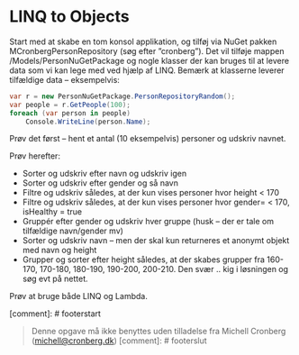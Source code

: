 ﻿# LINQ to Objects

Start med at skabe en tom konsol applikation, og tilføj via NuGet pakken MCronbergPersonRepository (søg efter ”cronberg”). Det vil tilføje mappen /Models/PersonNuGetPackage og nogle klasser der kan bruges til at levere data som vi kan lege med ved hjælp af LINQ. Bemærk at klasserne leverer tilfældige data – eksempelvis:

```csharp
var r = new PersonNuGetPackage.PersonRepositoryRandom();
var people = r.GetPeople(100);
foreach (var person in people)
    Console.WriteLine(person.Name);
```

Prøv det først – hent et antal (10 eksempelvis) personer og udskriv navnet.

Prøv herefter:

- Sorter og udskriv efter navn og udskriv igen
- Sorter og udskriv efter gender og så navn
- Filtre og udskriv således, at der kun vises personer hvor height < 170
- Filtre og udskriv således, at der kun vises personer hvor gender=  < 170, isHealthy = true
- Gruppér efter gender og udskriv hver gruppe (husk – der er tale om tilfældige navn/gender mv)
- Sorter og udskriv navn – men der skal kun returneres et anonymt objekt med navn og height	
- Grupper og sorter efter height således, at der skabes grupper fra 160-170, 170-180, 180-190, 190-200, 200-210. Den svær .. kig i løsningen og søg evt på nettet.
 
Prøv at bruge både LINQ og Lambda.

[comment]: # footerstart
> Denne opgave må ikke benyttes uden tilladelse fra Michell Cronberg (michell@cronberg.dk)
[comment]: # footerslut
